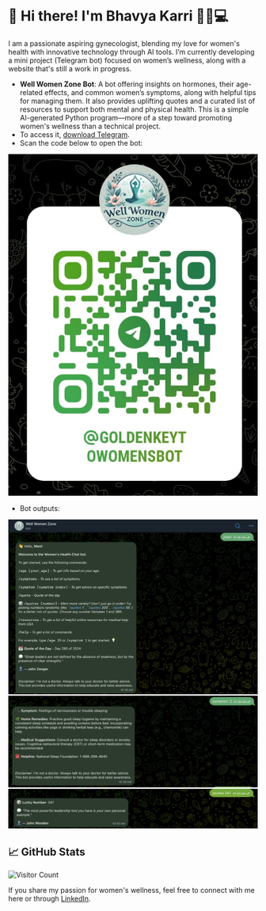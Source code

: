 # 👋 Hi there! I'm Bhavya Karri 👩‍⚕️💻

I am a passionate aspiring gynecologist, blending my love for women's health with innovative technology through AI tools. I’m currently developing a mini project (Telegram bot) focused on women’s wellness, along with a website that's still a work in progress.

- **Well Women Zone Bot**: A bot offering insights on hormones, their age-related effects, and common women’s symptoms, along with helpful tips for managing them. It also provides uplifting quotes and a curated list of resources to support both mental and physical health. This is a simple AI-generated Python program—more of a step toward promoting women's wellness than a technical project.
- To access it, <a href="https://telegram.org/apps" target="_blank">download Telegram</a>.
- Scan the code below to open the bot:
  
![Well Women Zone Bot](./botbarcode.png)

- Bot outputs:
  
![Home](./botscreenshot1.png)
![Symptom](./botscreenshot2.png)
![Quote](./botscreenshot3.png)
## 📈 GitHub Stats
![Visitor Count](https://komarev.com/ghpvc/?username=your-github-DigiDoc7277&color=blueviolet&style=flat-square)

If you share my passion for women's wellness, feel free to connect with me here or through [LinkedIn](https://www.linkedin.com/in/bkarri).
